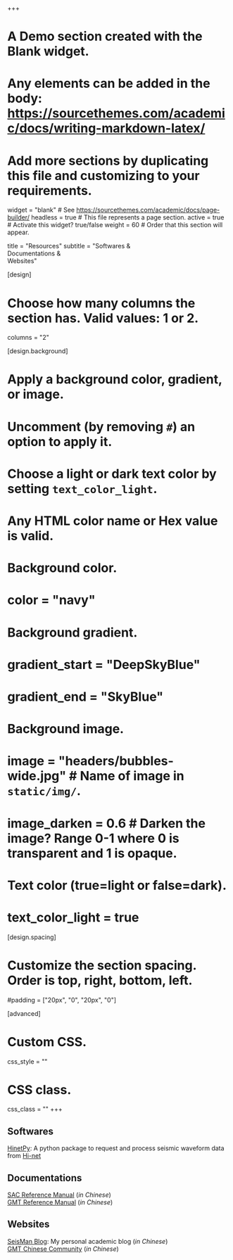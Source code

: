 +++
# A Demo section created with the Blank widget.
# Any elements can be added in the body: https://sourcethemes.com/academic/docs/writing-markdown-latex/
# Add more sections by duplicating this file and customizing to your requirements.

widget = "blank"  # See https://sourcethemes.com/academic/docs/page-builder/
headless = true  # This file represents a page section.
active = true  # Activate this widget? true/false
weight = 60  # Order that this section will appear.

title = "Resources"
subtitle = "Softwares & </br> Documentations & </br> Websites"

[design]
  # Choose how many columns the section has. Valid values: 1 or 2.
  columns = "2"

[design.background]
  # Apply a background color, gradient, or image.
  #   Uncomment (by removing `#`) an option to apply it.
  #   Choose a light or dark text color by setting `text_color_light`.
  #   Any HTML color name or Hex value is valid.

  # Background color.
  # color = "navy"

  # Background gradient.
  # gradient_start = "DeepSkyBlue"
  # gradient_end = "SkyBlue"

  # Background image.
  # image = "headers/bubbles-wide.jpg"  # Name of image in `static/img/`.
  # image_darken = 0.6  # Darken the image? Range 0-1 where 0 is transparent and 1 is opaque.

  # Text color (true=light or false=dark).
  # text_color_light = true

[design.spacing]
  # Customize the section spacing. Order is top, right, bottom, left.
  #padding = ["20px", "0", "20px", "0"]

[advanced]
 # Custom CSS.
 css_style = ""

 # CSS class.
 css_class = ""
+++

## Softwares

<i class="fab fa-python"></i> [HinetPy](https://seisman.github.io/HinetPy/): A python package to request and process seismic waveform data from [Hi-net](http://www.hinet.bosai.go.jp/) </br>

## Documentations

<i class="fas fa-book"></i> [SAC Reference Manual](https://seisman.github.io/SAC_Docs_zh/) (*in Chinese*) </br>
<i class="fas fa-book"></i> [GMT Reference Manual](https://docs.gmt-china.org/) (*in Chinese*) </br>

## Websites

<i class="fas fa-globe"></i> [SeisMan Blog](https://blog.seisman.info/): My personal academic blog (*in Chinese*) </br>
<i class="fas fa-globe"></i> [GMT Chinese Community](https://gmt-china.org/) (*in Chinese*) </br>
